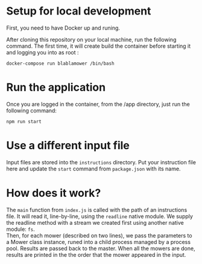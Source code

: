 # Setup for local development
First, you need to have Docker up and runing.  

After cloning this repository on your local machine, run the following command.
The first time, it will create build the container before starting it and
logging you into as root :

```
docker-compose run blablamower /bin/bash
```

# Run the application  
Once you are logged in the container, from the /app directory, just run the
following command:  

```
npm run start
```

# Use a different input file
Input files are stored into the `instructions` directory. Put your instruction
file here and update the `start` command from `package.json` with its name.  

# How does it work?  
The `main` function from `index.js` is called with the path of an instructions
file. It will read it, line-by-line, using the `readline` native module. We 
supply the readline method with a stream we created first using another native 
module: `fs`.  
Then, for each mower (described on two lines), we pass the parameters to a Mower
class instance, runed into a child process managed by a process pool. Results 
are passed back to the master. When all the mowers are done, results are printed
in the the order that the mower appeared in the input.
